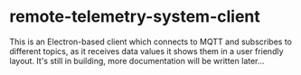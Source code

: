 # remote-telemetry-system-client
This is an Electron-based client which connects to MQTT and subscribes to different topics, as it receives data values it shows them in a user friendly layout.
It's still in building, more documentation will be written later...
